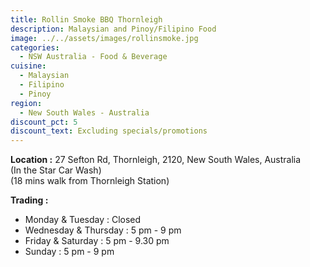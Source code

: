 ```yaml
---
title: Rollin Smoke BBQ Thornleigh
description: Malaysian and Pinoy/Filipino Food
image: ../../assets/images/rollinsmoke.jpg
categories:
  - NSW Australia - Food & Beverage
cuisine:
  - Malaysian
  - Filipino
  - Pinoy
region:
  - New South Wales - Australia
discount_pct: 5
discount_text: Excluding specials/promotions
---
```

**Location :** 27 Sefton Rd, Thornleigh, 2120, New South Wales, Australia\
(In the Star Car Wash)\
(18 mins walk from Thornleigh Station)

**Trading :** 

* Monday & Tuesday : Closed
* Wednesday & Thursday : 5 pm - 9 pm
* Friday & Saturday : 5 pm - 9.30 pm
* Sunday : 5 pm - 9 pm

